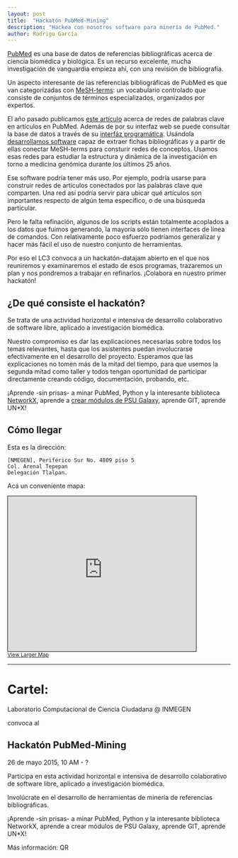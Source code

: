 ```yaml
---
layout: post
title:  "Hackatón PubMed-Mining"
description: "Hackea con nosotros software para minería de PubMed."
author: Rodrigo García
---
```


[PubMed](http://www.ncbi.nlm.nih.gov/pubmed/) es una base de datos de
referencias bibliográficas acerca de ciencia biomédica y biológica. Es
un recurso excelente, mucha investigación de vanguardia empieza ahí,
con una revisión de bibliografía.

Un aspecto interesante de las referencias bibliográficas de PubMed es
que van categorizadas con
[MeSH-terms](http://www.nlm.nih.gov/mesh/meshhome.html): un
vocabulario controlado que consiste de conjuntos de términos
especializados, organizados por expertos.

El año pasado publicamos
[este artículo](http://journals.plos.org/plosone/article?id=10.1371/journal.pone.0092639)
acerca de redes de palabras clave en artículos en PubMed. Además de
por su interfaz web se puede consultar la base de datos a través de su
[interfáz programática](http://www.ncbi.nlm.nih.gov/books/NBK25497/).
Usándola
[desarrollamos software](https://github.com/CSB-IG/literature/tree/master/medline)
capaz de extraer fichas bibliográficas y a partir de ellas conectar
MeSH-terms para consturir redes de conceptos. Usamos esas redes para
estudiar la estructura y dinámica de la investigación en torno a
medicina genómica durante los últimos 25 años.

Ese software podría tener más uso. Por ejemplo, podría usarse para
construir redes de artículos conectados por las palabras clave que
comparten. Una red así podría servir para ubicar qué artículos son
importantes respecto de algún tema específico, o de una búsqueda
particular.

Pero le falta refinación, algunos de los scripts están totalmente
acoplados a los datos que fuimos generando, la mayoría sólo tienen
interfaces de línea de comandos. Con relativamente poco esfuerzo
podríamos generalizar y hacer más fácil el uso de nuestro conjunto de
herramientas.

Por eso el LC3 convoca a un hackatón-datajam abierto en el que nos
reuniremos y examinaremos el estado de esos programas, trazaremos un
plan y nos pondremos a trabajar en refinarlos. ¡Colabora en nuestro
primer hackatón!

## ¿De qué consiste el hackatón? 

Se trata de una actividad horizontal e intensiva de desarrollo
colaborativo de software libre, aplicado a investigación biomédica.

Nuestro compromiso es dar las explicaciones necesarias sobre todos los
temas relevantes, hasta que los asistentes puedan involucrarse
efectivamente en el desarrollo del proyecto. Esperamos que las
explicaciones no tomen más de la mitad del tiempo, para que usemos la
segunda mitad como taller y todos tengan oportunidad de participar
directamente creando código, documentación, probando, etc.

¡Aprende -sin prisas- a minar PubMed, Python y la interesante
biblioteca [NetworkX](https://networkx.github.io/), aprende a
[crear módulos de PSU Galaxy](https://wiki.galaxyproject.org/Admin/Tools/AddToolTutorial),
aprende GIT, aprende UN*X!

## Cómo llegar

Esta es la dirección:

    [NMEGEN], Periférico Sur No. 4809 piso 5
    Col. Arenal Tepepan
    Delegación Tlalpan.

Acá un conveniente mapa:

<iframe width="425" height="350" frameborder="0" scrolling="no" marginheight="0" marginwidth="0" src="http://www.openstreetmap.org/export/embed.html?bbox=-99.17143821716309%2C19.272865637943028%2C-99.12732124328613%2C19.30049130215692&amp;layer=mapnik&amp;marker=19.28667905268825%2C-99.14937973022461" style="border: 1px solid black"></iframe><br/><small><a href="http://www.openstreetmap.org/?mlat=19.2867&amp;mlon=-99.1494#map=15/19.2867/-99.1494&amp;layers=N">View Larger Map</a></small>

----
# Cartel:

Laboratorio Computacional de Ciencia Ciudadana @ INMEGEN


convoca al


## Hackatón PubMed-Mining


26 de mayo 2015,
10 AM - ?

Participa en esta actividad horizontal e intensiva de desarrollo
colaborativo de software libre, aplicado a investigación biomédica.

Involúcrate en el desarrollo de herramientas de minería de
referencias bibliográficas.

¡Aprende -sin prisas- a minar PubMed, Python y la interesante
biblioteca NetworkX, aprende a crear módulos de PSU Galaxy, aprende
GIT, aprende UN*X!

Más información: QR
